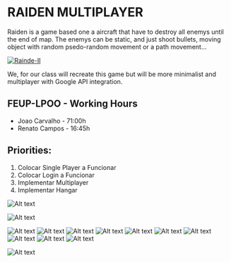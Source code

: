 # RAIDEN MULTIPLAYER
Raiden is a game based one a aircraft that have to destroy all enemys until the end of map. The enemys can be static, and just shoot bullets, moving object with random psedo-random movement or a path movement...

[![Rainde-II](https://i.ytimg.com/vi/uNyOSzVzXH4/hqdefault.jpg)](https://www.youtube.com/watch?v=uNyOSzVzXH4&t=389s "Raiden II")

We, for our class will recreate this game but will be more minimalist and multiplayer with Google API integration.

## FEUP-LPOO - Working Hours

* Joao Carvalho - 71:00h
* Renato Campos - 16:45h

## Priorities:
1. Colocar Single Player a Funcionar
2. Colocar Login a Funcionar
3. Implementar Multiplayer
4. Implementar Hangar

![Alt text](LPOO-ClassDiagram.png?raw=true "Class Diagram")

![Alt text](DesignPatternsUsed.png?raw=true "Design Patterns Explained")

![Alt text](/MOCKUPS/Mockups_Renders/MockUps_1.png?raw=true)
![Alt text](/MOCKUPS/Mockups_Renders/MockUps_2.png?raw=true)
![Alt text](/MOCKUPS/Mockups_Renders/MockUps_3.png?raw=true)
![Alt text](/MOCKUPS/Mockups_Renders/MockUps_4.png?raw=true)
![Alt text](/MOCKUPS/Mockups_Renders/MockUps_4.1.png?raw=true)
![Alt text](/MOCKUPS/Mockups_Renders/MockUps_4.2.png?raw=true)
![Alt text](/MOCKUPS/Mockups_Renders/MockUps_5.png?raw=true)
![Alt text](/MOCKUPS/Mockups_Renders/MockUps_5.1.png?raw=true)
![Alt text](/MOCKUPS/Mockups_Renders/MockUps_6.png?raw=true)
![Alt text](/MOCKUPS/Mockups_Renders/MockUps_6.1.png?raw=true)


![Alt text](ListOfTestCases.png?raw=true "Expected Test Cases")
